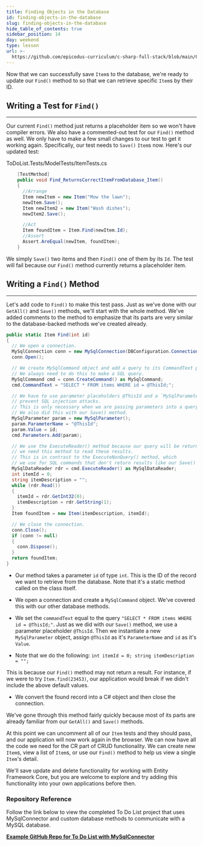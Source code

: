 ```yaml
---
title: Finding Objects in the Database
id: finding-objects-in-the-database
slug: finding-objects-in-the-database
hide_table_of_contents: true
sidebar_position: 14
day: weekend
type: lesson
url: >-
  https://github.com/epicodus-curriculum/c-sharp-full-stack/blob/main/0n_finding_objects_in_the_database.md
---
```


Now that we can successfully save `Item`s to the database, we're ready to update our `Find()` method to so that we can retrieve specific `Item`s by their ID.

## Writing a Test for `Find()`
---

Our current `Find()` method just returns a placeholder item so we won't have compiler errors. We also have a commented-out test for our `Find()` method as well. We only have to make a few small changes to our test to get it working again. Specifically, our test needs to `Save()` `Item`s now. Here's our updated test:

<div class="filename">ToDoList.Tests/ModelTests/ItemTests.cs</div>

```csharp
    [TestMethod]
    public void Find_ReturnsCorrectItemFromDatabase_Item()
    {
      //Arrange
      Item newItem = new Item("Mow the lawn");
      newItem.Save();
      Item newItem2 = new Item("Wash dishes");
      newItem2.Save();

      //Act
      Item foundItem = Item.Find(newItem.Id);
      //Assert
      Assert.AreEqual(newItem, foundItem);
    }
```

We simply `Save()` two items and then `Find()` one of them by its `Id`. The test will fail because our `Find()` method currently returns a placeholder item.

## Writing a `Find()` Method
---

Let's add code to `Find()` to make this test pass. Just as we've done with our `GetAll()` and `Save()` methods, we'll start with the whole method. We've added comments to the method to emphasize that its parts are very similar to the database-backed methods we've created already.

```csharp
public static Item Find(int id)
{
  // We open a connection.
  MySqlConnection conn = new MySqlConnection(DBConfiguration.ConnectionString);
  conn.Open();

  // We create MySqlCommand object and add a query to its CommandText property. 
  // We always need to do this to make a SQL query.
  MySqlCommand cmd = conn.CreateCommand() as MySqlCommand;
  cmd.CommandText = "SELECT * FROM items WHERE id = @ThisId;";

  // We have to use parameter placeholders @ThisId and a `MySqlParameter` object to 
  // prevent SQL injection attacks. 
  // This is only necessary when we are passing parameters into a query. 
  // We also did this with our Save() method.
  MySqlParameter param = new MySqlParameter();
  param.ParameterName = "@ThisId";
  param.Value = id;
  cmd.Parameters.Add(param);

  // We use the ExecuteReader() method because our query will be returning results and 
  // we need this method to read these results. 
  // This is in contrast to the ExecuteNonQuery() method, which 
  // we use for SQL commands that don't return results like our Save() method.
  MySqlDataReader rdr = cmd.ExecuteReader() as MySqlDataReader;
  int itemId = 0;
  string itemDescription = "";
  while (rdr.Read())
  {
    itemId = rdr.GetInt32(0);
    itemDescription = rdr.GetString(1);
  }
  Item foundItem = new Item(itemDescription, itemId);

  // We close the connection.
  conn.Close();
  if (conn != null)
  {
    conn.Dispose();
  }
  return foundItem;
}
```

* Our method takes a parameter `id` of type `int`. This is the ID of the record we want to retrieve from the database. Note that it's a static method called on the class itself.

* We open a connection and create a `MySqlCommand` object. We've covered this with our other database methods.

* We set the `commandText` equal to the query `"SELECT * FROM items WHERE id = @ThisId;"`. Just as we did with our `Save()` method, we use a parameter placeholder `@ThisId`. Then we instantiate a new `MySqlParameter` object, assign `@ThisId` as it's `ParameterName` and `id` as it's `Value`.

* Note that we do the following: `int itemId = 0; string itemDescription = "";`

This is because our `Find()` method may not return a result. For instance, if we were to try `Item.find(23453)`, our application would break if we didn't include the above default values.

* We convert the found record into a C# object and then close the connection.

We've gone through this method fairly quickly because most of its parts are already familiar from our `GetAll()` and `Save()` methods.

At this point we can uncomment all of our `Item` tests and they should pass, and our application will now work again in the browser. We can now have all the code we need for the CR part of CRUD functionality. We can create new `Item`s, view a list of `Item`s, or use our `Find()` method to help us view a single `Item`'s detail. 

We'll save update and delete functionality for working with Entity Framework Core, but you are welcome to explore and try adding this functionality into your own applications before then.

### Repository Reference

Follow the link below to view the completed To Do List project that uses MySqlConnector and custom database methods to communicate with a MySQL database.

**[<i class="glyphicon glyphicon-folder-open"></i> Example GitHub Repo for To Do List with MySqlConnector](https://github.com/epicodus-lessons/section-3-to-do-list-with-mysqlconnector-csharp-net6)**